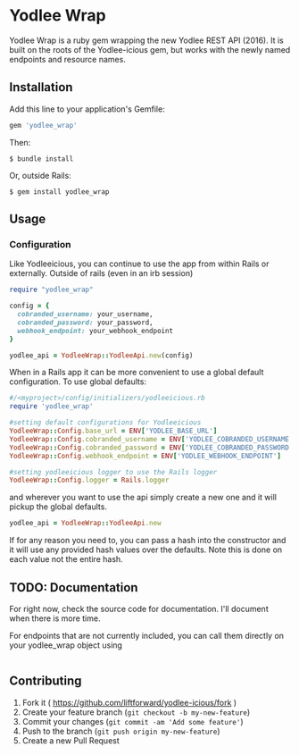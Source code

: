
# Yodlee Wrap


Yodlee Wrap is a ruby gem wrapping the new Yodlee REST API (2016). It is built on the roots of the Yodlee-icious gem, but works with the newly named endpoints and resource names.


## Installation

Add this line to your application's Gemfile:

```ruby
gem 'yodlee_wrap'
```

 Then:

    $ bundle install

Or, outside Rails:

    $ gem install yodlee_wrap

## Usage

### Configuration

Like Yodleeicious, you can continue to use the app from within Rails or externally. Outside of rails (even in an irb session)

```ruby
require "yodlee_wrap"

config = {
  cobranded_username: your_username,
  cobranded_password: your_password,
  webhook_endpoint: your_webhook_endpoint
}

yodlee_api = YodleeWrap::YodleeApi.new(config)

```
When in a Rails app it can be more convenient to use a global default configuration. To use global defaults:

```ruby
#/<myproject>/config/initializers/yodleeicious.rb
require 'yodlee_wrap'

#setting default configurations for Yodleeicious
YodleeWrap::Config.base_url = ENV['YODLEE_BASE_URL']
YodleeWrap::Config.cobranded_username = ENV['YODLEE_COBRANDED_USERNAME']
YodleeWrap::Config.cobranded_password = ENV['YODLEE_COBRANDED_PASSWORD']
YodleeWrap::Config.webhook_endpoint = ENV['YODLEE_WEBHOOK_ENDPOINT']

#setting yodleeicious logger to use the Rails logger
YodleeWrap::Config.logger = Rails.logger
```
and wherever you want to use the api simply create a new one and it will pickup the global defaults.

```ruby
yodlee_api = YodleeWrap::YodleeApi.new
```
If for any reason you need to, you can pass a hash into the constructor and it will use any provided hash values over the defaults. Note this is done on each value not the entire hash.


## TODO: Documentation

For right now, check the source code for documentation. I'll document when there is more time.

For endpoints that are not currently included, you can call them directly on your yodlee_wrap object using

``` yodlee_api.user_execute_api(:http_method, endpoint)
```

## Contributing

1. Fork it ( https://github.com/liftforward/yodlee-icious/fork )
2. Create your feature branch (`git checkout -b my-new-feature`)
3. Commit your changes (`git commit -am 'Add some feature'`)
4. Push to the branch (`git push origin my-new-feature`)
5. Create a new Pull Request
